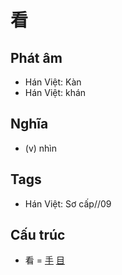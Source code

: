 # 看

## Phát âm
* Hán Việt: Kàn
* Hán Việt: khán

## Nghĩa
* (v) nhìn

## Tags
* Hán Việt: Sơ cấp//09

## Cấu trúc
* 看 = [手](手.md) [目](目.md)

<script>window.HANZI_FIELD='看';</script>